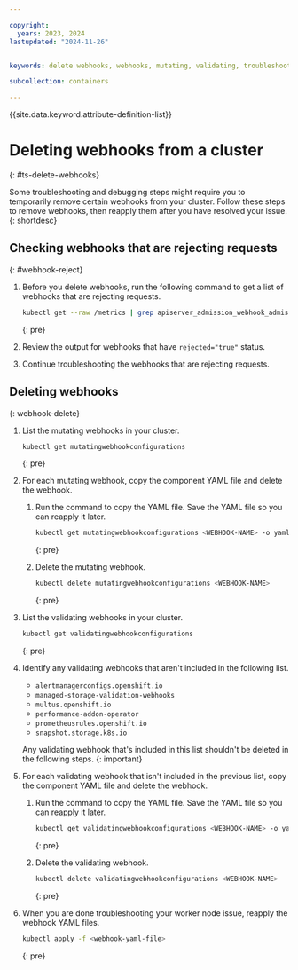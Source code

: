 ```yaml
---

copyright:
  years: 2023, 2024
lastupdated: "2024-11-26"


keywords: delete webhooks, webhooks, mutating, validating, troubleshooting webhooks

subcollection: containers

---
```


{{site.data.keyword.attribute-definition-list}}




# Deleting webhooks from a cluster
{: #ts-delete-webhooks}

Some troubleshooting and debugging steps might require you to temporarily remove certain webhooks from your cluster. Follow these steps to remove webhooks, then reapply them after you have resolved your issue.
{: shortdesc}

## Checking webhooks that are rejecting requests
{: #webhook-reject}

1. Before you delete webhooks, run the following command to get a list of webhooks that are rejecting requests.

    ```sh
    kubectl get --raw /metrics | grep apiserver_admission_webhook_admission_duration_seconds
    ```
    {: pre}

1. Review the output for webhooks that have `rejected="true"` status.

1. Continue troubleshooting the webhooks that are rejecting requests.


## Deleting webhooks
{: webhook-delete}

1. List the mutating webhooks in your cluster.

    ```sh
    kubectl get mutatingwebhookconfigurations
    ```
    {: pre}

1. For each mutating webhook, copy the component YAML file and delete the webhook.

    1. Run the command to copy the YAML file. Save the YAML file so you can reapply it later.

        ```sh
        kubectl get mutatingwebhookconfigurations <WEBHOOK-NAME> -o yaml > <WEBHOOK-NAME>.yml
        ```
        {: pre}

    1. Delete the mutating webhook. 

        ```sh
        kubectl delete mutatingwebhookconfigurations <WEBHOOK-NAME>
        ```
        {: pre}

1. List the validating webhooks in your cluster.

    ```sh
    kubectl get validatingwebhookconfigurations
    ```
    {: pre}

1. Identify any validating webhooks that aren't included in the following list.
    - `alertmanagerconfigs.openshift.io`
    - `managed-storage-validation-webhooks`
    - `multus.openshift.io` 
    - `performance-addon-operator`
    - `prometheusrules.openshift.io`
    - `snapshot.storage.k8s.io`

    Any validating webhook that's included in this list shouldn't be deleted in the following steps. 
    {: important}

1. For each validating webhook that isn't included in the previous list, copy the component YAML file and delete the webhook.
    1. Run the command to copy the YAML file. Save the YAML file so you can reapply it later.

        ```sh
        kubectl get validatingwebhookconfigurations <WEBHOOK-NAME> -o yaml > <WEBHOOK-NAME>.yml
        ```
        {: pre}

    1. Delete the validating webhook. 

        ```sh
        kubectl delete validatingwebhookconfigurations <WEBHOOK-NAME>
        ```
        {: pre}

1. When you are done troubleshooting your worker node issue, reapply the webhook YAML files.

    ```sh
    kubectl apply -f <webhook-yaml-file>
    ```
    {: pre}

   
        
